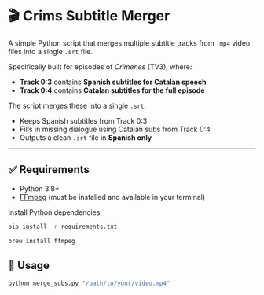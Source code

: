 # 🎬 Crims Subtitle Merger

A simple Python script that merges multiple subtitle tracks from `.mp4` video files into a single `.srt` file.

Specifically built for episodes of *Crímenes* (TV3), where:
- **Track 0:3** contains **Spanish subtitles for Catalan speech**
- **Track 0:4** contains **Catalan subtitles for the full episode**

The script merges these into a single `.srt`:
- Keeps Spanish subtitles from Track 0:3
- Fills in missing dialogue using Catalan subs from Track 0:4
- Outputs a clean `.srt` file in **Spanish only**

---

## ✅ Requirements

- Python 3.8+
- [FFmpeg](https://ffmpeg.org/) (must be installed and available in your terminal)

Install Python dependencies:

```bash
pip install -r requirements.txt
```

```bash
brew install ffmpeg
```

## 🚀 Usage
```bash
python merge_subs.py "/path/to/your/video.mp4"
```
